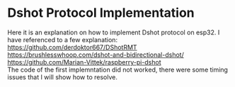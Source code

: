 # Dshot Protocol Implementation
Here it is an explanation on how to implement Dshot protocol on esp32.
I have referenced to a few explanation: \
https://github.com/derdoktor667/DShotRMT \
https://brushlesswhoop.com/dshot-and-bidirectional-dshot/ \
https://github.com/Marian-Vittek/raspberry-pi-dshot \
The code of the first implemntation did not worked, there were some timing issues that I will show how to resolve.


